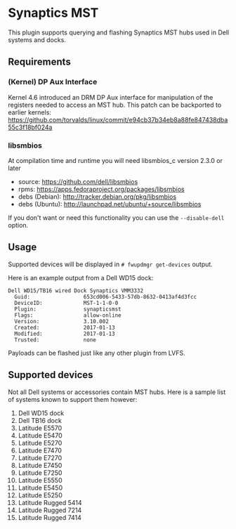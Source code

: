 # Synaptics MST

This plugin supports querying and flashing Synaptics MST hubs used in Dell systems
and docks.

## Requirements
### (Kernel) DP Aux Interface
Kernel 4.6 introduced an DRM DP Aux interface for manipulation of the registers
needed to access an MST hub.
This patch can be backported to earlier kernels:
https://github.com/torvalds/linux/commit/e94cb37b34eb8a88fe847438dba55c3f18bf024a

### libsmbios
At compilation time and runtime you will need libsmbios_c version 2.3.0 or later
* source:		https://github.com/dell/libsmbios
* rpms:		https://apps.fedoraproject.org/packages/libsmbios
* debs (Debian):	http://tracker.debian.org/pkg/libsmbios
* debs (Ubuntu):	http://launchpad.net/ubuntu/+source/libsmbios

If you don't want or need this functionality you can use the
`--disable-dell` option.

## Usage
Supported devices will be displayed in `# fwupdmgr get-devices` output.

Here is an example output from a Dell WD15 dock:

```
Dell WD15/TB16 wired Dock Synaptics VMM3332
  Guid:                 653cd006-5433-57db-8632-0413af4d3fcc
  DeviceID:             MST-1-1-0-0
  Plugin:               synapticsmst
  Flags:                allow-online
  Version:              3.10.002
  Created:              2017-01-13
  Modified:             2017-01-13
  Trusted:              none
```
Payloads can be flashed just like any other plugin from LVFS.

## Supported devices
Not all Dell systems or accessories contain MST hubs.
Here is a sample list of systems known to support them however:
1. Dell WD15 dock
2. Dell TB16 dock
3. Latitude E5570
4. Latitude E5470
5. Latitude E5270
6. Latitude E7470
7. Latitude E7270
8. Latitude E7450
9. Latitude E7250
10. Latitude E5550
11. Latitude E5450
12. Latitude E5250
13. Latitude Rugged 5414
14. Latitude Rugged 7214
15. Latitude Rugged 7414
